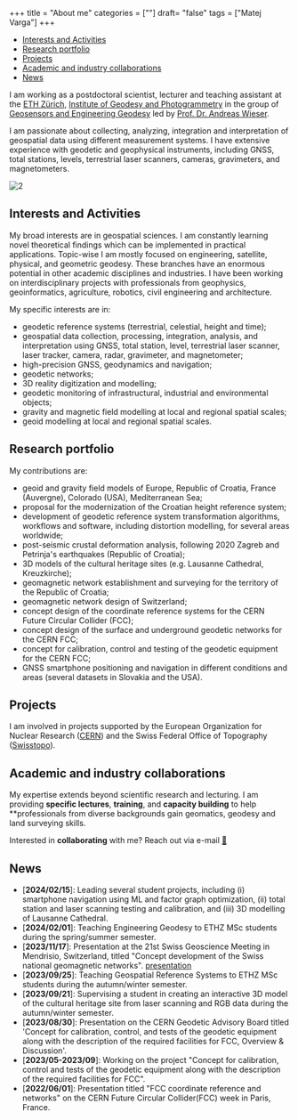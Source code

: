 +++
title = "About me"
categories = [""]
draft= "false"
tags = ["Matej Varga"]
+++

<!--- ![](/images/avatar.png#avatar-about)--->

<!-- toc -->
- [Interests and Activities](#interests-and-activities)
- [Research portfolio](#research-portfolio)
- [Projects](#projects)
- [Academic and industry collaborations](#academic-and-industry-collaborations)
- [News](#news)
<!-- tocstop -->

I am working as a postdoctoral scientist, lecturer and teaching assistant at the [ETH Zürich](https://ethz.ch/de.html), [Institute of Geodesy and Photogrammetry](https://igp.ethz.ch/) in the group of [Geosensors and Engineering Geodesy](https://gseg.igp.ethz.ch/) led by [Prof. Dr. Andreas Wieser](https://gseg.igp.ethz.ch/people/group-head/prof-dr--andreas-wieser.html).

I am passionate about collecting, analyzing, integration and interpretation of geospatial data using different measurement systems. I have extensive experience with geodetic and geophysical instruments, including GNSS, total stations, levels, terrestrial laser scanners, cameras, gravimeters, and magnetometers. 


![2](Twitter_heading-min1.png)
<!--- [<img src="Twitter_heading-min1.png"/>]() --->


<!--- # Hi 👋! I am Matej Varga and this is my homepage
- [**All links**](https://mvarga1989.github.io/mvarga1989_linktree/)
- Reach out via [:e-mail:](mailto:mvarga1989@gmail.com?Subject=Inquiry)
 --->

## Interests and Activities

My broad interests are in geospatial sciences. I am constantly learning novel theoretical findings which can be implemented in practical applications. Topic-wise I am mostly focused on engineering, satellite, physical, and geometric geodesy. These branches have an enormous potential in other academic disciplines and industries. I have been working on interdisciplinary projects with professionals from geophysics, geoinformatics, agriculture, robotics, civil engineering and architecture.

My specific interests are in:
- geodetic reference systems (terrestrial, celestial, height and time);
- geospatial data collection, processing, integration, analysis, and interpretation using GNSS, total station, level, terrestrial laser scanner, laser tracker, camera, radar, gravimeter, and magnetometer;
- high-precision GNSS, geodynamics and navigation;
- geodetic networks;
- 3D reality digitization and modelling;
- geodetic monitoring of infrastructural, industrial and environmental objects;
- gravity and magnetic field modelling at local and regional spatial scales;
- geoid modelling at local and regional spatial scales.

## Research portfolio
My contributions are:
- geoid and gravity field models of Europe, Republic of Croatia, France (Auvergne), Colorado (USA), Mediterranean Sea;
- proposal for the modernization of the Croatian height reference system;
- development of geodetic reference system transformation algorithms, workflows and software, including distortion modelling, for several areas worldwide;
- post-seismic crustal deformation analysis, following 2020 Zagreb and Petrinja's earthquakes (Republic of Croatia);
- 3D models of the cultural heritage sites (e.g. Lausanne Cathedral, Kreuzkirche);
- geomagnetic network establishment and surveying for the territory of the Republic of Croatia;
- geomagnetic network design of Switzerland;
- concept design of the coordinate reference systems for the CERN Future Circular Collider (FCC);
- concept design of the surface and underground geodetic networks for the CERN FCC;
- concept for calibration, control and testing of the geodetic equipment for the CERN FCC;
- GNSS smartphone positioning and navigation in different conditions and areas (several datasets in Slovakia and the USA).

## Projects

I am involved in projects supported by the European Organization for Nuclear Research ([CERN](https://espace.cern.ch/SU/default.aspx)) and the Swiss Federal Office of Topography ([Swisstopo](https://www.swisstopo.admin.ch/de/wissen-fakten/geodaesie-vermessung.html)).


## Academic and industry collaborations

My expertise extends beyond scientific research and lecturing. I am providing **specific lectures**, **training**, and **capacity building** to help **professionals from diverse backgrounds gain geomatics, geodesy and land surveying skills.

Interested in **collaborating** with me? Reach out via e-mail [:e-mail:](mailto:mvarga1989@gmail.com?Subject=Project%20collaboration%20inquiry)

## News
- [**2024/02/15**]: Leading several student projects, including (i) smartphone navigation using ML and factor graph optimization, (ii) total station and laser scanning testing and calibration, and (iii) 3D modelling of Lausanne Cathedral.
- [**2024/02/01**]: Teaching Engineering Geodesy to ETHZ MSc students during the spring/summer semester.
- [**2023/11/17**]: Presentation at the 21st Swiss Geoscience Meeting in Mendrisio, Switzerland, titled "Concept development of the Swiss national geomagnetic networks". [presentation](http://tiny.cc/delfvz)
- [**2023/09/25**]: Teaching Geospatial Reference Systems to ETHZ MSc students during the autumn/winter semester.
- [**2023/09/21**]: Supervising a student in creating an interactive 3D model of the cultural heritage site from laser scanning and RGB data during the autumn/winter semester.
- [**2023/08/30**]: Presentation on the CERN Geodetic Advisory Board titled 'Concept for calibration, control, and tests of the geodetic equipment along with the description of the required facilities for FCC, Overview & Discussion'.
- [**2023/05-2023/09**]: Working on the project "Concept for calibration, control and tests of the geodetic equipment along with the description of the required facilities for FCC".
- [**2022/06/01**]: Presentation titled "FCC coordinate reference and networks" on the CERN Future Circular Collider(FCC) week in Paris, France.